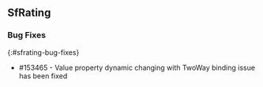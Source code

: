 ## SfRating

### Bug Fixes
{:#sfrating-bug-fixes}

* \#153465 - Value property dynamic changing with TwoWay binding issue has been fixed
